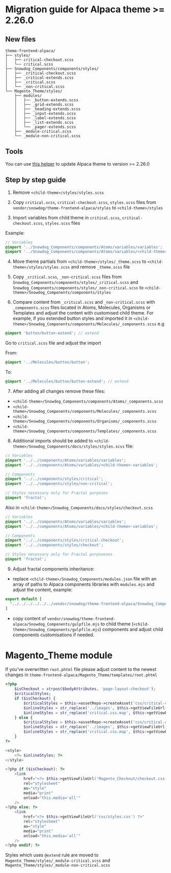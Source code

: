 # Migration guide for Alpaca theme >= 2.26.0

## New files
```
theme-frontend-alpaca/
├── styles/
│   ├── critical-checkout.scss
│   └── critical.scss
├── Snowdog_Components/components/styles/
│   ├── _critical-checkout.scss
│   ├── _critical-extends.scss
│   ├── _critical.scss
│   └── _non-critical.scss
└── Magento_Theme/styles/
    ├── modules/
    │   ├── _button-extends.scss
    │   ├── _grid-extends.scss
    │   ├── _heading-extends.scss
    │   ├── _input-extends.scss
    │   ├── _label-extends.scss
    │   ├── _list-extends.scss
    │   └── _pager-extends.scss
    ├── _module-critical.scss
    └── _module-non-critical.scss
```

## Tools
You can use [this helper](https://github.com/ofrankowska/theme-alpaca-upgrade-helper) to update Alpaca theme to version >= 2.26.0

## Step by step guide

1. Remove `<child-theme>/styles/styles.scss`

2. Copy `critical.scss`, `critical-checkout.scss`, `styles.scss` files from `vendor/snowdog/theme-frontend-alpaca/styles` to `<child-theme>/styles`

3. Import variables from child theme in `critical.scss`, `critical-checkout.scss`, `styles.scss` files

Example:

```scss
// Variables
@import '../Snowdog_Components/components/Atoms/variables/variables';
@import '../Snowdog_Components/components/Atoms/variables/<child-theme>';
```

4. Move theme partials from `<child-theme>/styles/_theme.scss` to `<child-theme>/styles/styles.scss` and remove `_theme.scss` file


5. Copy `_critical.scss`, `_non-critical.scss` files from `Snowdog_Components/components/styles/_critical.scss` and `Snowdog_Components/components/styles/_non-critical.scss` to `<child-theme>/Snowdog_Components/components/styles`

6. Compare content from `_critical.scss` and `_non-critical.scss` with `_components.scss` files located in Atoms, Molecules, Organisms or Templates and adjust the content with customised child theme. For example, if you extended button styles and imported it in `<child-theme>/Snowdog_Components/components/Molecules/_components.scss` e.g
```scss
@import 'button/button-extend'; // extend
```

Go to `critical.scss` file and adjust the import

From:
```scss
@import '../Molecules/button/button';
```
To:
```scss
@import '../Molecules/button/button-extend'; // extend
```

7. After adding all changes remove these files:
- `<child-theme>/Snowdog_Components/components/Atoms/_components.scss`
- `<child-theme>/Snowdog_Components/components/Molecules/_components.scss`
- `<child-theme>/Snowdog_Components/components/Organisms/_components.scss`
- `<child-theme>/Snowdog_Components/components/Templates/_components.scss`

8. Additional imports should be added to `<child-theme>/Snowdog_Components/docs/styles/styles.scss` file:

```scss
// Variables
@import '../../components/Atoms/variables/variables';
@import '../../components/Atoms/variables/<child-theme>-variables';

// Components
@import '../../components/styles/critical';
@import '../../components/styles/non-critical';

// Styles necessary only for Fractal purposes
@import 'fractal';
```

Also in `<child-theme>/Snowdog_Components/docs/styles/checkout.scss`

```scss
// Variables
@import '../../components/Atoms/variables/variables';
@import '../../components/Atoms/variables/<child-theme>-variables';

// Components
@import '../../components/styles/critical-checkout';
@import '../../components/styles/checkout';

// Styles necessary only for Fractal purpoueses
@import 'fractal';
```
9. Adjust fractal components inheritance:
* replace `<child-theme>/Snowdog_Components/modules.json` file with an array of paths to Alpaca components libraries with `modules.mjs` and adjust the content, example:
```mjs
export default [
  "../../../../../../vendor/snowdog/theme-frontend-alpaca/Snowdog_Components"
]
```
* copy content of `vendor/snowdog/theme-frontend-alpaca/Snowdog_Components/gulpfile.mjs` to child theme (`<child-theme>/Snowdog_Components/gulpfile.mjs`) components and adjust child components customisations if needed.

# Magento_Theme module
If you've overwritten `root.phtml` file please adjust content to the newest changes in `theme-frontend-alpaca/Magento_Theme/templates/root.phtml`

```php
<?php
    $isCheckout = strpos($bodyAttributes, 'page-layout-checkout');
    $criticalStyles;
    if ($isCheckout) {
        $criticalStyles = $this->assetRepo->createAsset('css/critical-checkout.css')->getContent();
        $inlineStyles = str_replace('../images', $this->getViewFileUrl('images'), $criticalStyles);
        $inlineStyles = str_replace('critical.css.map', $this->getViewFileUrl('css/critical-checkout.css.map'), $inlineStyles);
    } else {
        $criticalStyles = $this->assetRepo->createAsset('css/critical.css')->getContent();
        $inlineStyles = str_replace('../images', $this->getViewFileUrl('images'), $criticalStyles);
        $inlineStyles = str_replace('critical.css.map', $this->getViewFileUrl('css/critical.css.map'), $inlineStyles);
    }
?>

<style>
    <?= $inlineStyles; ?>
</style>

<?php if ($isCheckout): ?>
    <link
        href="<?= $this->getViewFileUrl('Magento_Checkout/checkout.css') ?>"
        rel="stylesheet"
        as="style"
        media="print"
        onload="this.media='all'"
    />
<?php else: ?>
    <link
        href="<?= $this->getViewFileUrl('css/styles.css') ?>"
        rel="stylesheet"
        as="style"
        media="print"
        onload="this.media='all'"
    />
<?php endif; ?>
```

Styles which uses `@extend` rule are moved to `Magento_Theme/styles/_module-critical.scss` and `Magento_Theme/styles/_module-non-critical.scss`
